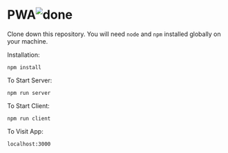 # PWA![done](https://user-images.githubusercontent.com/62722979/174447581-1e66ade5-4809-41fe-a68d-0a8d383c5604.gif)

Clone down this repository. You will need `node` and `npm` installed globally on your machine.  

Installation:

`npm install`  

To Start Server:

`npm run server`  

To Start Client:

`npm run client`

To Visit App:

`localhost:3000`  
